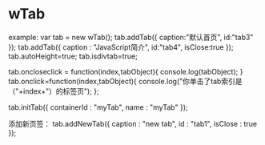 # wTab

example:
var tab = new wTab();
tab.addTab({
	caption:"默认首页",
	id:"tab3"
});
tab.addTab({
	caption : "JavaScript简介",
	id:"tab4",
	isClose:true
});
tab.autoHeight=true;
tab.isdivtab=true;

tab.oncloseclick = function(index,tabObject){
	console.log(tabObject);
}
tab.onclick=function(index,tabObject){
	console.log("你单击了tab索引是（"+index+"）的标签页");
};

tab.initTab({
	containerId : "myTab",
	name : "myTab"
});

添加新页签：
	tab.addNewTab({
		caption : "new tab",
		id : "tab1",
		isClose : true
	});
